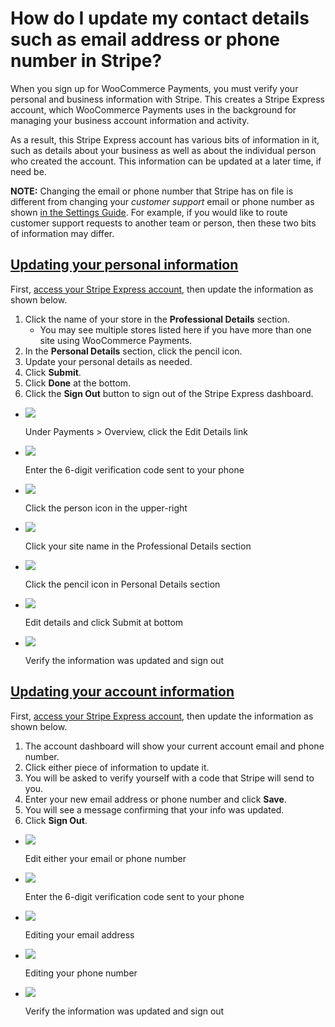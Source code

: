 # How do I update my contact details such as email address or phone number in Stripe?

When you sign up for WooCommerce Payments, you must verify your personal and business information with Stripe. This creates a Stripe Express account, which WooCommerce Payments uses in the background for managing your business account information and activity.

As a result, this Stripe Express account has various bits of information in it, such as details about your business as well as about the individual person who created the account. This information can be updated at a later time, if need be.

**NOTE:** Changing the email or phone number that Stripe has on file is different from changing your _customer support_ email or phone number as shown [in the Settings Guide](https://woocommerce.com/document/woocommerce-payments/settings-guide/#customer-support). For example, if you would like to route customer support requests to another team or person, then these two bits of information may differ.

## [Updating your personal information](#updating-personal-information)

First, [access your Stripe Express account](https://woocommerce.com/document/payments/faq/access-stripe-account/), then update the information as shown below.

1.  Click the name of your store in the **Professional Details** section.
    *   You may see multiple stores listed here if you have more than one site using WooCommerce Payments.
2.  In the **Personal Details** section, click the pencil icon.
3.  Update your personal details as needed.
4.  Click **Submit**.
5.  Click **Done** at the bottom.
6.  Click the **Sign Out** button to sign out of the Stripe Express dashboard.

*   ![](https://woocommerce.com/wp-content/uploads/2022/08/Screenshot-taken-on-2022-08-26-at-09.22.13-UTC@2x.png)
    
    Under Payments > Overview, click the Edit Details link
    
*   ![](https://woocommerce.com/wp-content/uploads/2022/08/Screenshot-taken-on-2022-08-26-at-09.23.27-UTC@2x.png)
    
    Enter the 6-digit verification code sent to your phone
    
*   ![](https://woocommerce.com/wp-content/uploads/2022/08/Screenshot-taken-on-2022-08-26-at-09.24.19-UTC@2x.png)
    
    Click the person icon in the upper-right
    
*   ![](https://woocommerce.com/wp-content/uploads/2021/06/Screenshot-taken-on-2022-08-30-at-18.35.08-UTC@2x.png)
    
    Click your site name in the Professional Details section
    
*   ![](https://woocommerce.com/wp-content/uploads/2021/07/Screenshot-taken-on-2022-08-30-at-20.33.09-UTC@2x.png)
    
    Click the pencil icon in Personal Details section
    
*   ![](https://woocommerce.com/wp-content/uploads/2021/07/Screenshot-taken-on-2022-08-30-at-20.34.35-UTC@2x.png)
    
    Edit details and click Submit at bottom
    
*   ![](https://woocommerce.com/wp-content/uploads/2021/06/Screenshot-taken-on-2022-08-30-at-18.39.41-UTC@2x.png)
    
    Verify the information was updated and sign out
    

## [Updating your account information](#updating-account-information)

First, [access your Stripe Express account](https://woocommerce.com/document/payments/faq/access-stripe-account/), then update the information as shown below.

1.  The account dashboard will show your current account email and phone number.
2.  Click either piece of information to update it.
3.  You will be asked to verify yourself with a code that Stripe will send to you.
4.  Enter your new email address or phone number and click **Save**.
5.  You will see a message confirming that your info was updated.
6.  Click **Sign Out**.

*   ![](https://woocommerce.com/wp-content/uploads/2022/11/Screenshot-taken-on-2022-08-30-at-20.16.10-UTC@2x.png)
    
    Edit either your email or phone number
    
*   ![](https://woocommerce.com/wp-content/uploads/2022/11/Screenshot-taken-on-2022-08-31-at-14.26.24-UTC@2x.png)
    
    Enter the 6-digit verification code sent to your phone
    
*   ![](https://woocommerce.com/wp-content/uploads/2022/11/Screenshot-taken-on-2022-08-31-at-14.27.49-UTC@2x.png)
    
    Editing your email address
    
*   ![](https://woocommerce.com/wp-content/uploads/2022/11/Screenshot-taken-on-2022-08-31-at-14.28.08-UTC@2x.png)
    
    Editing your phone number
    
*   ![](https://woocommerce.com/wp-content/uploads/2022/11/Screenshot-taken-on-2022-08-31-at-14.31.37-UTC@2x.png)
    
    Verify the information was updated and sign out